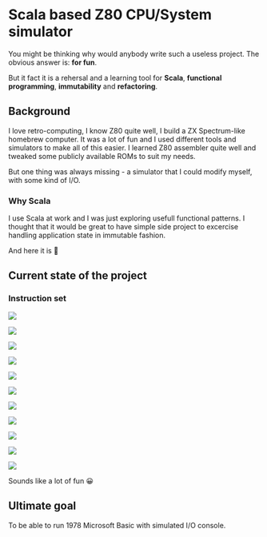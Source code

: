 # Scala based Z80 CPU/System simulator #

You might be thinking why would anybody write such a useless project. The obvious answer is: **for fun**.

But it fact it is a rehersal and a learning tool for **Scala**, **functional programming**, **immutability** and **refactoring**.

## Background ##

I love retro-computing, I know Z80 quite well, I build a ZX Spectrum-like homebrew computer. 
It was a lot of fun and I used different tools and simulators to make all of this easier. 
I learned Z80 assembler quite well and tweaked some publicly available ROMs to suit my needs.

But one thing was always missing - a simulator that I could modify myself, with some kind of I/O.

### Why Scala ###

I use Scala at work and I was just exploring usefull functional patterns. 
I thought that it would be great to have simple side project to excercise handling application state in immutable fashion.  

And here it is :slightly_smiling_face:

## Current state of the project ##

### Instruction set ###

<img src="https://img.shields.io/badge/Load%208--bit-Done-green.svg"/></a>

<img src="https://img.shields.io/badge/Load%2016--bit-Done-green.svg"/></a>

<img src="https://img.shields.io/badge/Exchange-Done-green.svg"/></a>

<img src="https://img.shields.io/badge/Block%20transfer-Planned-white.svg"/></a>

<img src="https://img.shields.io/badge/8--bit%20arithmetic-Done-green.svg"/></a>

<img src="https://img.shields.io/badge/16--bit%20arithmetic-Done-green.svg"/></a>

<img src="https://img.shields.io/badge/Control%20incl INT-Planned-white.svg"/></a>

<img src="https://img.shields.io/badge/Rotate%20and%20shift-In%20progress-blue.svg"/></a>

<img src="https://img.shields.io/badge/Bit%20manipulation-Planned-white.svg"/></a>

<img src="https://img.shields.io/badge/Jump%20call%20return-Planned-white.svg"/></a>

<img src="https://img.shields.io/badge/Input%20and%20output-Planned-white.svg"/></a>

Sounds like a lot of fun :grinning:

## Ultimate goal ##

To be able to run 1978 Microsoft Basic with simulated I/O console.